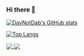 ### Hi there 👋

<!--
**DavNotDab/DavNotDab** is a ✨ _special_ ✨ repository because its `README.md` (this file) appears on your GitHub profile.

Here are some ideas to get you started:

- 🔭 I’m currently working on ...
- 🌱 I’m currently learning ...
- 👯 I’m looking to collaborate on ...
- 🤔 I’m looking for help with ...
- 💬 Ask me about ...
- 📫 How to reach me: ...
- 😄 Pronouns: ...
- ⚡ Fun fact: ...
-->
[![DavNotDab's GitHub stats](https://github-readme-stats.vercel.app/api?username=DavNotDab&show_icons=true&theme=nightowl)](https://github.com/DavNotDab/github-readme-stats)

[![Top Langs](https://github-readme-stats.vercel.app/api/top-langs/?username=DavNotDab&layout=compact&theme=nightowl)](https://github.com/DavNotDab/github-readme-stats)

<a href="https://github.com/DavNotDab/github-readme-stats">
  <img align="center" src="https://github-readme-stats.vercel.app/api/top-langs/?username=DavNotDab&layout=compact&theme=nightowl&repo=github-readme-stats" />
</a>
<a href="https://github.com/DavNotDab/convoychat">
  <img align="center" src="https://github-readme-stats.vercel.app/api/pin/?username=DavNotDab&repo=convoychat" />
</a>
